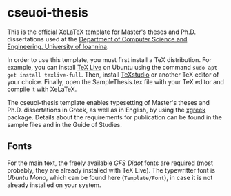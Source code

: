 # cseuoi-thesis

This is the official XeLaTeX template for Master's theses and Ph.D. dissertations used at the [Department of Computer Science and Engineering, University of Ioannina](http://cse.uoi.gr/).

In order to use this template, you must first install a TeX distribution.
For example, you can install [TeX Live](https://www.tug.org/texlive/) on Ubuntu using the command ```sudo apt-get install texlive-full```.
Then, install [TeXstudio](http://www.texstudio.org/) or another TeX editor of your choice.
Finally, open the SampleThesis.tex file with your TeX editor and compile it with XeLaTeX.

The cseuoi-thesis template enables typesetting of Master's theses and Ph.D. dissertations in Greek, as well as in English, by using the [xgreek](https://www.ctan.org/pkg/xgreek?lang=en) package.
Details about the requirements for publication can be found in the sample files and in the Guide of Studies.

## Fonts
For the main text, the freely available *GFS Didot* fonts are required (most probably, they are already installed with TeX Live). The typewritter font is *Ubuntu Mono*, which can be found here (`Template/Font`), in case it is not already installed on your system.
